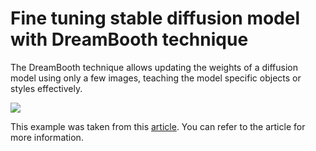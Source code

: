 # Fine tuning stable diffusion model with DreamBooth technique

The DreamBooth technique allows updating the weights of a diffusion model using only a few images, teaching the model specific objects or styles effectively.

![](https://miro.medium.com/v2/resize:fit:1400/format:webp/0*zOSgTUzTRPht5h4-)

This example was taken from this [article](https://enessadi.medium.com/fine-tuning-stable-diffusion-with-dreambooth-method-52019b3599dd). You can refer to the article for more information.
